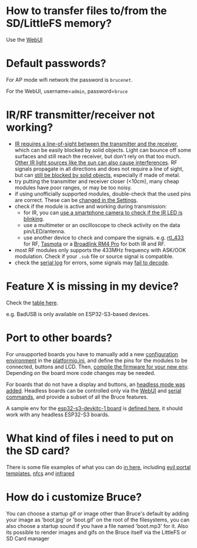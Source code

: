 
# How to transfer files to/from the SD/LittleFS memory?

Use the [WebUI](https://github.com/pr3y/Bruce/wiki/Others#webui)


# Default passwords?

For AP mode wifi network the password is `brucenet`.

For the WebUI, username=`admin`, password=`bruce`


# IR/RF transmitter/receiver not working?

 - [IR requires a line-of-sight between the transmitter and the receiver](https://www.quora.com/Does-an-IR-remote-need-a-line-of-sight), which can be easily blocked by solid objects. Light can bounce off some surfaces and still reach the receiver, but don't rely on that too much. [Other IR light sources like the sun can also cause interferences](https://www.garagedoordoctorllc.com/can-sunlight-exposure-affect-garage-door-sensors/).
RF signals propagate in all directions and does not require a line of sight, but can [still be blocked by solid objects](https://jemengineering.com/blog-5-ways-physical-objects-impact-rf-signals/), especially if made of metal.
 - try putting the transmitter and receiver closer (<10cm), many cheap modules have poor ranges, or may be too noisy.
 - if using unofficially supported modules, double-check that the used pins are correct. These can be [changed in the Settings](https://www.youtube.com/watch?v=i4wRNeGQJfw).
 - check if the module is active and working during transmission:
   - for IR, you can [use a smartphone camera to check if the IR LED is blinking](https://www.youtube.com/watch?v=i4wRNeGQJfw).
   - use a multimeter or an oscilloscope to check activity on the data pin/LED/antenna.
   - use another device to check and compare the signals. e.g. [rtl_433](https://github.com/merbanan/rtl_433) for RF, [Tasmota](https://tasmota.github.io/docs/Tasmota-IR/) or a [Broadlink RM4 Pro](https://www.ibroadlink.com/productinfo/762672.html) for both IR and RF.
 - most RF modules only supports the 433MHz frequency with ASK/OOK modulation. Check if your `.sub` file or source signal is compatible.
 - check the [serial log](https://github.com/pr3y/Bruce/wiki/Serial) for errors, some signals may [fail to decode](https://github.com/pr3y/Bruce/issues/216).


# Feature X is missing in my device?

Check the [table here](https://github.com/pr3y/Bruce#specific-functions-per-device-the-ones-not-mentioned-here-are-available-to-all).

e.g. BadUSB is only available on ESP32-S3-based devices.


# Port to other boards?

For unsupported boards you have to manually add a new [configuration environment](https://docs.platformio.org/en/latest/projectconf/sections/env/index.html) in the [platformio.ini](https://github.com/pr3y/Bruce/blob/main/platformio.ini), and define the pins for the modules to be connected, buttons and LCD.
Then, [compile the firmware for your new env](https://github.com/pr3y/Bruce/wiki/Building-from-source). Depending on the board more code changes may be needed.

For boards that do not have a display and buttons, an [headless mode was added](https://github.com/pr3y/Bruce/issues/107). Headless boards can be controlled only via the [WebUI](https://github.com/pr3y/Bruce/wiki/Others#webui) and [serial commands](https://github.com/pr3y/Bruce/wiki/Serial), and provide a subset of all the Bruce features.

A sample env for the [esp32-s3-devkitc-1 board](https://docs.espressif.com/projects/esp-idf/en/stable/esp32s3/hw-reference/esp32s3/user-guide-devkitc-1.html) is [defined here](https://github.com/pr3y/Bruce/blob/3813139ae0fc220180e7d443d4d6caea3e689224/platformio.ini#L845), it should work with any headless ESP32-S3 boards.


# What kind of files i need to put on the SD card?

There is some file examples of what you can do [in here](https://github.com/pr3y/Bruce/tree/main/sd_files), including [evil portal templates](https://github.com/pr3y/Bruce/tree/main/sd_files/portals), [nfcs](https://github.com/pr3y/Bruce/tree/main/sd_files/nfc) and [infrared](https://github.com/pr3y/Bruce/tree/main/sd_files/infrared)

# How do i customize Bruce?

You can choose a startup gif or image other than Bruce's default by adding your image as 'boot.jpg' or 'boot.gif' on the root of the filesystems, you can also choose a startup sound if you have a file named 'boot.mp3' for it.
Also its possible to render images and gifs on the Bruce itself via the LittleFS or SD Card manager